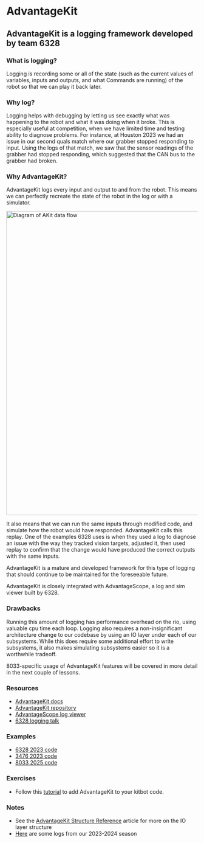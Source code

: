 # AdvantageKit

## AdvantageKit is a logging framework developed by team 6328

### What is logging?

Logging is recording some or all of the state (such as the current values of variables, inputs and outputs, and what Commands are running) of the robot so that we can play it back later.

### Why log?

Logging helps with debugging by letting us see exactly what was happening to the robot and what it was doing when it broke.
This is especially useful at competition, when we have limited time and testing ability to diagnose problems.
For instance, at Houston 2023 we had an issue in our second quals match where our grabber stopped responding to input.
Using the logs of that match, we saw that the sensor readings of the grabber had stopped responding, which suggested that the CAN bus to the grabber had broken.

### Why AdvantageKit?

AdvantageKit logs every input and output to and from the robot.
This means we can perfectly recreate the state of the robot in the log or with a simulator.

<img alt="Diagram of AKit data flow" src="../../Assets/akit.png" width="800">

It also means that we can run the same inputs through modified code, and simulate how the robot would have responded.
AdvantageKit calls this replay.
One of the examples 6328 uses is when they used a log to diagnose an issue with the way they tracked vision targets, adjusted it, then used replay to confirm that the change would have produced the correct outputs with the same inputs.

AdvantageKit is a mature and developed framework for this type of logging that should continue to be maintained for the foreseeable future.

AdvantageKit is closely integrated with AdvantageScope, a log and sim viewer built by 6328.

### Drawbacks

Running this amount of logging has performance overhead on the rio, using valuable cpu time each loop.
Logging also requires a non-insignificant architecture change to our codebase by using an IO layer under each of our subsystems.
While this does require some additional effort to write subsystems, it also makes simulating subsystems easier so it is a worthwhile tradeoff.

8033-specific usage of AdvantageKit features will be covered in more detail in the next couple of lessons.

### Resources

- [AdvantageKit docs](https://docs.advantagekit.org/)
- [AdvantageKit repository](https://github.com/Mechanical-Advantage/AdvantageKit)
- [AdvantageScope log viewer](https://github.com/Mechanical-Advantage/AdvantageScope)
- [6328 logging talk](https://youtu.be/mmNJjKJG8mw)

### Examples

- [6328 2023 code](https://github.com/Mechanical-Advantage/RobotCode2023)
- [3476 2023 code](https://github.com/FRC3476/FRC-2023)
- [8033 2025 code](https://github.com/HighlanderRobotics/Reefscape)

### Exercises

- Follow this [tutorial](2.8_KitbotAKitRefactor.md) to add AdvantageKit to your kitbot code.

### Notes

- See the [AdvantageKit Structure Reference](2.7_AKitStructureReference.md) article for more on the IO layer structure
- [Here](https://drive.google.com/drive/folders/1qNMZ7aYOGI31dQNAwt7rhFo97NR7mxtr) are some logs from our 2023-2024 season
